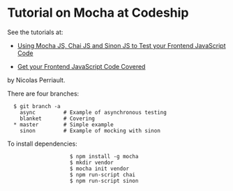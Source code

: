 # Tutorial on Mocha at Codeship

See the tutorials at:

* [Using Mocha JS, Chai JS and Sinon JS to Test your Frontend JavaScript Code](http://blog.codeship.com/mocha-js-chai-sinon-frontend-javascript-code-testing-tutorial/)

* [Get your Frontend JavaScript Code Covered](https://nicolas.perriault.net/code/2013/get-your-frontend-javascript-code-covered/)

by Nicolas Perriault.


There are four branches:

      $ git branch -a
        async         # Example of asynchronous testing
        blanket       # Covering
      * master        # Simple example
        sinon         # Example of mocking with sinon

To install dependencies:

                        $ npm install -g mocha
                        $ mkdir vendor
                        $ mocha init vendor
                        $ npm run-script chai
                        $ npm run-script sinon
